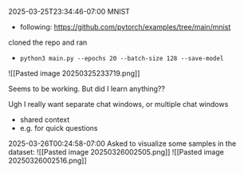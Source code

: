 
2025-03-25T23:34:46-07:00
MNIST
- following: https://github.com/pytorch/examples/tree/main/mnist

cloned the repo and ran
- `python3 main.py --epochs 20 --batch-size 128 --save-model`

![[Pasted image 20250325233719.png]]

Seems to be working. But did I learn anything??

Ugh I really want separate chat windows, or multiple chat windows
- shared context
- e.g. for quick questions

2025-03-26T00:24:58-07:00
Asked to visualize some samples in the dataset:
![[Pasted image 20250326002505.png]]
![[Pasted image 20250326002516.png]]


